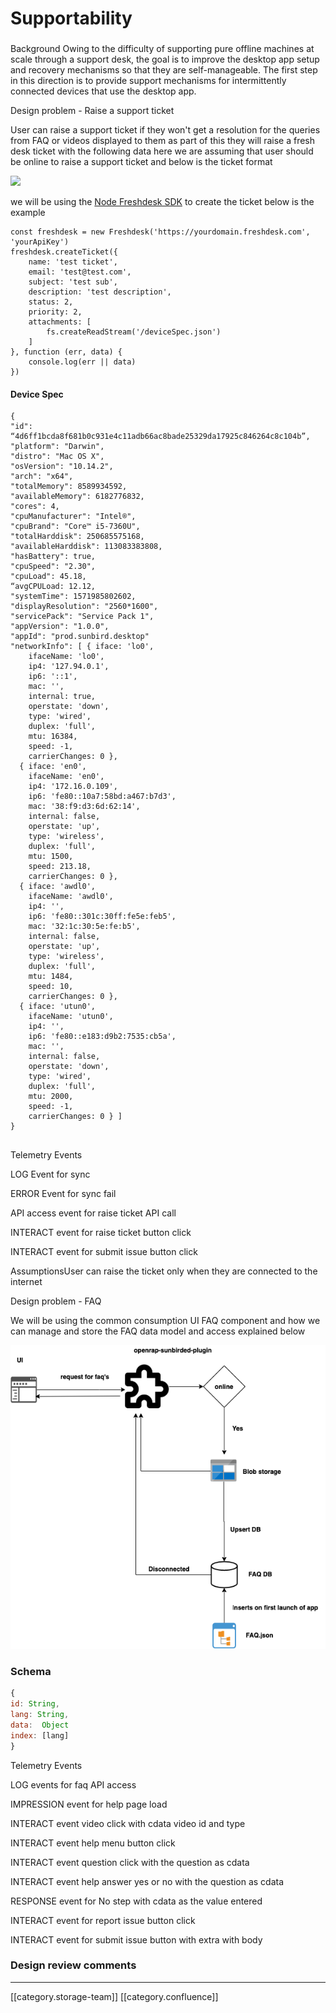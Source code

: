 # Supportability

###

Background  Owing to the difficulty of supporting pure offline machines at scale through a support desk, the goal is to improve the desktop app setup and recovery mechanisms so that they are self-manageable. The first step in this direction is to provide support mechanisms for intermittently connected devices that use the desktop app.&#x20;

Design problem - Raise a support ticket

User can raise a support ticket if they won't get a resolution for the queries from FAQ or videos displayed to them as part of this they will raise a fresh desk ticket with the following data here we are assuming that user should be online to raise a support ticket and below is the ticket format

![](../../../../Design/sbdesign-ed-td-arch2/images/storage/support\_ticket\_flow.png)

we will be using the [Node Freshdesk SDK](https://www.npmjs.com/package/freshdesk-api) to create the ticket below is the example&#x20;

```
const freshdesk = new Freshdesk('https://yourdomain.freshdesk.com', 'yourApiKey')
freshdesk.createTicket({
	name: 'test ticket',
    email: 'test@test.com',
    subject: 'test sub',
    description: 'test description',
    status: 2,
    priority: 2,
    attachments: [
    	fs.createReadStream('/deviceSpec.json')
    ]
}, function (err, data) {
    console.log(err || data)
})
```

#### Device Spec

```
{
"id": “4d6ff1bcda8f681b0c931e4c11adb66ac8bade25329da17925c846264c8c104b”,
"platform": "Darwin",
"distro": "Mac OS X",
"osVersion": "10.14.2",
"arch": "x64",
"totalMemory": 8589934592,
"availableMemory": 6182776832,
"cores": 4,
"cpuManufacturer": "Intel®",
"cpuBrand": "Core™ i5-7360U",
"totalHarddisk": 250685575168,
"availableHarddisk": 113083383808,
"hasBattery": true,
"cpuSpeed": "2.30",
"cpuLoad": 45.18,
“avgCPULoad: 12.12,
"systemTime": 1571985802602,
"displayResolution": "2560*1600",
"servicePack": "Service Pack 1",
"appVersion": "1.0.0",
"appId": "prod.sunbird.desktop"
"networkInfo": [ { iface: 'lo0',
    ifaceName: 'lo0',
    ip4: '127.94.0.1',
    ip6: '::1',
    mac: '',
    internal: true,
    operstate: 'down',
    type: 'wired',
    duplex: 'full',
    mtu: 16384,
    speed: -1,
    carrierChanges: 0 },
  { iface: 'en0',
    ifaceName: 'en0',
    ip4: '172.16.0.109',
    ip6: 'fe80::10a7:58bd:a467:b7d3',
    mac: '38:f9:d3:6d:62:14',
    internal: false,
    operstate: 'up',
    type: 'wireless',
    duplex: 'full',
    mtu: 1500,
    speed: 213.18,
    carrierChanges: 0 },
  { iface: 'awdl0',
    ifaceName: 'awdl0',
    ip4: '',
    ip6: 'fe80::301c:30ff:fe5e:feb5',
    mac: '32:1c:30:5e:fe:b5',
    internal: false,
    operstate: 'up',
    type: 'wireless',
    duplex: 'full',
    mtu: 1484,
    speed: 10,
    carrierChanges: 0 },
  { iface: 'utun0',
    ifaceName: 'utun0',
    ip4: '',
    ip6: 'fe80::e183:d9b2:7535:cb5a',
    mac: '',
    internal: false,
    operstate: 'down',
    type: 'wired',
    duplex: 'full',
    mtu: 2000,
    speed: -1,
    carrierChanges: 0 } ]
}


```

Telemetry Events

LOG Event for sync

ERROR Event for sync fail

API access event for raise ticket API call

INTERACT event for raise ticket button click

INTERACT event for submit issue button click

AssumptionsUser can raise the ticket only when they are connected to the internet

Design problem - FAQ&#x20;

We will be using the common consumption UI FAQ component and how we can manage and store the FAQ data model and access explained below

![](../../../../Design/sbdesign-ed-td-arch2/images/storage/FAQ.png)

### Schema

```js
{
id: String,
lang: String,
data:  Object
index: [lang]
}
```

Telemetry Events

LOG events for faq API access

IMPRESSION event for help page load

INTERACT event video click with cdata video id and type

INTERACT event help menu button click

INTERACT event question click with the question as cdata

INTERACT event help answer yes or no  with the question as cdata

RESPONSE event for No step with cdata as the value entered

INTERACT event for report issue button click

INTERACT event for submit issue button  with extra  with body

### Design review comments

***

\[\[category.storage-team]] \[\[category.confluence]]
